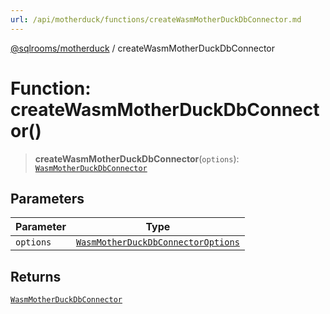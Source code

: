 ```yaml
---
url: /api/motherduck/functions/createWasmMotherDuckDbConnector.md
---
```

[@sqlrooms/motherduck](../index.md) / createWasmMotherDuckDbConnector

# Function: createWasmMotherDuckDbConnector()

> **createWasmMotherDuckDbConnector**(`options`): [`WasmMotherDuckDbConnector`](../interfaces/WasmMotherDuckDbConnector.md)

## Parameters

| Parameter | Type |
| ------ | ------ |
| `options` | [`WasmMotherDuckDbConnectorOptions`](../interfaces/WasmMotherDuckDbConnectorOptions.md) |

## Returns

[`WasmMotherDuckDbConnector`](../interfaces/WasmMotherDuckDbConnector.md)
